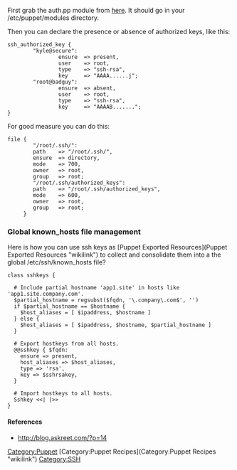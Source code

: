 First grab the auth.pp module from
[here](http://projects.puppetlabs.com/projects/puppet/wiki/Module_Ssh_Auth_Patterns).
It should go in your /etc/puppet/modules directory.

Then you can declare the presence or absence of authorized keys, like
this:

    ssh_authorized_key {
            "kyle@secure":
                    ensure  => present,
                    user    => root,
                    type    => "ssh-rsa",
                    key     => "AAAA......j";
            "root@badguy":
                    ensure  => absent,
                    user    => root,
                    type    => "ssh-rsa",
                    key     => "AAAAB.......";
    }

For good measure you can do this:

    file {
            "/root/.ssh/":
            path    => "/root/.ssh/",
            ensure  => directory,
            mode    => 700,
            owner   => root,
            group   => root;
            "/root/.ssh/authorized_keys":
            path    => "/root/.ssh/authorized_keys",
            mode    => 600,
            owner   => root,
            group   => root;
         }

### Global known\_hosts file management

Here is how you can use ssh keys as [Puppet Exported
Resources](Puppet Exported Resources "wikilink") to collect and
consolidate them into a the global /etc/ssh/known\_hosts file?

    class sshkeys {
     
      # Include partial hostname 'app1.site' in hosts like 'app1.site.company.com'.
      $partial_hostname = regsubst($fqdn, '\.company\.com$', '')
      if $partial_hostname == $hostname {
        $host_aliases = [ $ipaddress, $hostname ]
      } else {
        $host_aliases = [ $ipaddress, $hostname, $partial_hostname ]
      }
     
      # Export hostkeys from all hosts.
      @@sshkey { $fqdn:
        ensure => present,
        host_aliases => $host_aliases,
        type => 'rsa',
        key => $sshrsakey,
      }
     
      # Import hostkeys to all hosts.
      Sshkey <<| |>>
    }

#### References

-   <http://blog.askreet.com/?p=14>

<Category:Puppet> [Category:Puppet
Recipes](Category:Puppet Recipes "wikilink") <Category:SSH>
